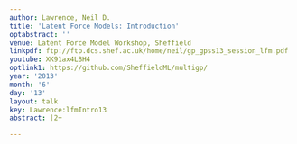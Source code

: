 ```yaml
---
author: Lawrence, Neil D.
title: 'Latent Force Models: Introduction'
optabstract: ''
venue: Latent Force Model Workshop, Sheffield
linkpdf: ftp://ftp.dcs.shef.ac.uk/home/neil/gp_gpss13_session_lfm.pdf
youtube: XK91ax4LBH4
optlink1: https://github.com/SheffieldML/multigp/
year: '2013'
month: '6'
day: '13'
layout: talk
key: Lawrence:lfmIntro13
abstract: |2+

---
```

